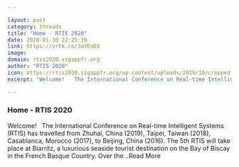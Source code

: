 ```yaml
---

layout: post
category: threads
title: "Home - RTIS 2020"
date: 2020-01-30 22:25:39
link: https://vrhk.co/3aYEoO3
image: 
domain: rtis2020.sigappfr.org
author: "RTIS 2020"
icon: https://rtis2020.sigappfr.org/wp-content/uploads/2019/10/cropped-Capture-d’écran-2019-10-05-à-17.51.55-180x180.png
excerpt: "Welcome!   The International Conference on Real-time Intelligent Systems (RTIS) has travelled from Zhuhai, China (2019), Taipei, Taiwan (2018), Casablanca, Morocco (2017), to Beijing, China (2016). The 5th RTIS will take place at Biarritz, a luxurious seaside tourist destination on the Bay of Biscay in the French Basque Country. Over the...Read More"

---
```


### Home - RTIS 2020

Welcome!   The International Conference on Real-time Intelligent Systems (RTIS) has travelled from Zhuhai, China (2019), Taipei, Taiwan (2018), Casablanca, Morocco (2017), to Beijing, China (2016). The 5th RTIS will take place at Biarritz, a luxurious seaside tourist destination on the Bay of Biscay in the French Basque Country. Over the...Read More